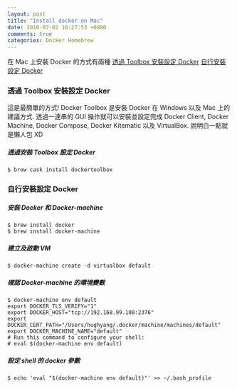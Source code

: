 ```yaml
---
layout: post
title: "Install docker on Mac"
date: 2016-07-02 16:27:53 +0800
comments: true
categories: Docker Homebrew
---
```


在 Mac 上安裝 Docker 的方式有兩種
[透過 Toolbox 安裝設定 Docker](#toolbox)
[自行安裝設定 Docker](#manaul)


### <span id="toolbox">透過 Toolbox 安裝設定 Docker</span>
這是最簡單的方式! Docker Toolbox 是安裝 Docker 在 Windows 以及 Mac 上的建議方式. 透過一連串的 GUI 操作就可以安裝並設定完成 Docker Client, Docker Machine, Docker Compose, Docker Kitematic 以及 VirtualBox. 說明白一點就是懶人包 XD

##### 透過安裝 Toolbox 設定 Docker
```
$ brew cask install dockertoolbox
```

### <span id="manaul">自行安裝設定 Docker</span>

##### 安裝 Docker 和 Docker-machine

```
$ brew install docker 
$ brew install docker-machine
```

##### 建立及啟動 VM 

```
$ docker-machine create -d virtualbox default
```

##### 確認 Docker-machine 的環境變數

```
$ docker-machine env default
export DOCKER_TLS_VERIFY="1"
export DOCKER_HOST="tcp://192.168.99.100:2376"
export DOCKER_CERT_PATH="/Users/hughyang/.docker/machine/machines/default"
export DOCKER_MACHINE_NAME="default"
# Run this command to configure your shell: 
# eval $(docker-machine env default)
```

##### 設定 shell 的 docker 參數

```
$ echo 'eval "$(docker-machine env default)"' >> ~/.bash_profile
```